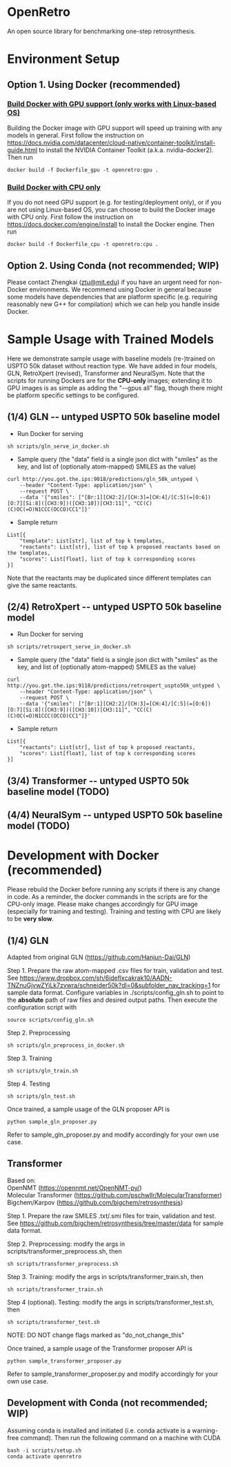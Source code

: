 # OpenRetro
An open source library for benchmarking one-step retrosynthesis.

# Environment Setup
## Option 1. Using Docker (recommended)
### <u>Build Docker with GPU support (<b>only works with Linux-based OS</b>) </u>
Building the Docker image with GPU support will speed up training with any models in general. First follow the instruction on https://docs.nvidia.com/datacenter/cloud-native/container-toolkit/install-guide.html
to install the NVIDIA Container Toolkit (a.k.a. nvidia-docker2). Then run
```    
docker build -f Dockerfile_gpu -t openretro:gpu .
```

### <u>Build Docker with CPU only </u>
If you do not need GPU support (e.g. for testing/deployment only), or if you are not using Linux-based OS,
you can choose to build the Docker image with CPU only. First follow the instruction on https://docs.docker.com/engine/install
to install the Docker engine. Then run
```
docker build -f Dockerfile_cpu -t openretro:cpu .
```

## Option 2. Using Conda (not recommended; WIP)
Please contact Zhengkai (ztu@mit.edu) if you have an urgent need for non-Docker environments.
We recommend using Docker in general because some models have dependencies that are platform specific
(e.g. requiring reasonably new G++ for compilation) which we can help you handle inside Docker.

# Sample Usage with Trained Models
Here we demonstrate sample usage with baseline models (re-)trained on USPTO 50k dataset without reaction type.
We have added in four models, GLN, RetroXpert (revised), Transformer and NeuralSym.
Note that the scripts for running Dockers are for the <b> CPU-only </b> images;
extending it to GPU images is as simple as adding the "--gpus all" flag,
though there might be platform specific settings to be configured.  

## (1/4) GLN -- untyped USPTO 50k baseline model 
* Run Docker for serving
``` 
sh scripts/gln_serve_in_docker.sh
```

* Sample query (the "data" field is a single json dict with "smiles" as the key, and list of (optionally atom-mapped) SMILES as the value)
```
curl http://you.got.the.ips:9018/predictions/gln_50k_untyped \
    --header "Content-Type: application/json" \
    --request POST \
    --data '{"smiles": ["[Br:1][CH2:2]/[CH:3]=[CH:4]/[C:5](=[O:6])[O:7][Si:8]([CH3:9])([CH3:10])[CH3:11]", "CC(C)(C)OC(=O)N1CCC(OCCO)CC1"]}'
```

* Sample return
```
List[{
    "template": List[str], list of top k templates,
    "reactants": List[str], list of top k proposed reactants based on the templates,
    "scores": List[float], list of top k corresponding scores
}]
```

Note that the reactants may be duplicated since different templates can give the same reactants.

## (2/4) RetroXpert -- untyped USPTO 50k baseline model

* Run Docker for serving
```
sh scripts/retroxpert_serve_in_docker.sh
```

* Sample query (the "data" field is a single json dict with "smiles" as the key, and list of (optionally atom-mapped) SMILES as the value)
```
curl http://you.got.the.ips:9118/predictions/retroxpert_uspto50k_untyped \
    --header "Content-Type: application/json" \
    --request POST \
    --data '{"smiles": ["[Br:1][CH2:2]/[CH:3]=[CH:4]/[C:5](=[O:6])[O:7][Si:8]([CH3:9])([CH3:10])[CH3:11]", "CC(C)(C)OC(=O)N1CCC(OCCO)CC1"]}'
```

* Sample return
```
List[{
    "reactants": List[str], list of top k proposed reactants,
    "scores": List[float], list of top k corresponding scores
}]
```

## (3/4) Transformer -- untyped USPTO 50k baseline model (TODO)

## (4/4) NeuralSym -- untyped USPTO 50k baseline model (TODO)


# Development with Docker (recommended)
Please rebuild the Docker before running any scripts if there is any change in code.
As a reminder, the docker commands in the scripts are for the CPU-only image.
Please make changes accordingly for GPU image (especially for training and testing).
Training and testing with CPU are likely to be <b>very slow</b>.

## (1/4) GLN
Adapted from original GLN (https://github.com/Hanjun-Dai/GLN)

Step 1. Prepare the raw atom-mapped .csv files for train, validation and test.
See https://www.dropbox.com/sh/6ideflxcakrak10/AADN-TNZnuGjvwZYiLk7zvwra/schneider50k?dl=0&subfolder_nav_tracking=1
for sample data format.
Configure variables in ./scripts/config_gln.sh to point to the <b>absolute</b> path of 
raw files and desired output paths. Then execute the configuration script with

    source scripts/config_gln.sh

Step 2. Preprocessing

    sh scripts/gln_preprocess_in_docker.sh

Step 3. Training
    
    sh scripts/gln_train.sh

Step 4. Testing
    
    sh scripts/gln_test.sh

Once trained, a sample usage of the GLN proposer API is 

    python sample_gln_proposer.py
Refer to sample_gln_proposer.py and modify accordingly for your own use case.

## Transformer
Based on:  
OpenNMT (https://opennmt.net/OpenNMT-py/)  
Molecular Transformer (https://github.com/pschwllr/MolecularTransformer)  
Bigchem/Karpov (https://github.com/bigchem/retrosynthesis)

Step 1. Prepare the raw SMILES .txt/.smi files for train, validation and test.
See https://github.com/bigchem/retrosynthesis/tree/master/data
for sample data format.

Step 2. Preprocessing: modify the args in scripts/transformer_preprocess.sh, then

    sh scripts/transformer_preprocess.sh

Step 3. Training: modify the args in scripts/transformer_train.sh, then
    
    sh scripts/transformer_train.sh

Step 4 (optional). Testing: modify the args in scripts/transformer_test.sh, then
    
    sh scripts/transformer_test.sh
    
NOTE: DO NOT change flags marked as "do_not_change_this"

Once trained, a sample usage of the Transformer proposer API is 

    python sample_transformer_proposer.py
Refer to sample_transformer_proposer.py and modify accordingly for your own use case.

## Development with Conda (not recommended; WIP)
Assuming conda is installed and initiated (i.e. conda activate is a warning-free command).
Then run the following command on a machine with CUDA

    bash -i scripts/setup.sh
    conda activate openretro